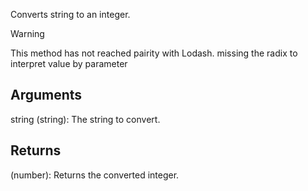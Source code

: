 Converts string to an integer.

> [!Warning]
> This method has not reached pairity with Lodash.
> missing the radix to interpret value by parameter

## Arguments

string (string): The string to convert.

<!-- [radix:=10] (number): The radix to interpret value by. -->


## Returns

(number): Returns the converted integer.
